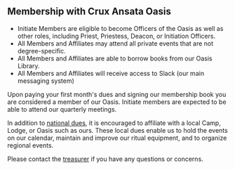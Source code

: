 <h2>Membership with Crux Ansata Oasis</h2>
<ul class="circle">
  <li>Initiate Members are eligible to become Officers of the Oasis as well as other roles, including Priest, Priestess, Deacon, or Initiation Officers.</li>
  <li>All Members and Affiliates may attend all private events that are not degree-specific.</li>
  <li>All Members and Affiliates are able to borrow books from our Oasis Library.</li>
  <li>All Members and Affiliates will receive access to Slack (our main messaging system)</li>
</ul>
<p>Upon paying your first month's dues and signing our membership book you are considered a member of our Oasis. Initiate members are expected to be able to attend our quarterly meetings.</p>
<p>In addition to <a href="http://oto-usa.org/oto/dues-fees/" target="_blank">national dues</a>, it is encouraged to affiliate with a local Camp, Lodge, or Oasis such as ours. These local dues enable us to hold the events on our calendar, maintain and improve our ritual equipment, and to organize regional events.</p>
<p>Please contact the <a href="mailto:treasurer@cruxansata-oto.org">treasurer</a> if you have any questions or concerns.</p>
